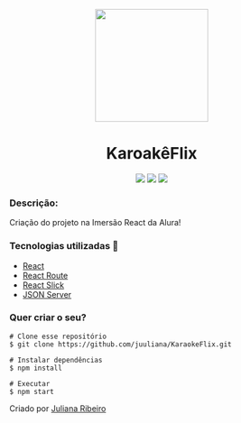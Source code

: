 <p align='center'><img width='200' src="./src/assets/img/karoakêflix.png"/></p>

<h1 align='center'>KaroakêFlix</h1>

<p align='center'>
    <img src="https://img.shields.io/github/repo-size/rafaasimi/ImersaoReact">
    <img src="https://img.shields.io/github/last-commit/rafaasimi/ImersaoReact">
    <img src="https://img.shields.io/github/license/rafaasimi/ImersaoReact">
</p>

<h3>Descrição:</h3>
<p>Criação do projeto na Imersão React da Alura!<p>


<h3>Tecnologias utilizadas 🚀</h3>
<ul>
    <li><a href="https://reactjs.org/" target="_blank">React</a></li>
    <li><a href="https://reactrouter.com/" target="_blank">React Route</a></li>
    <li><a href="https://react-slick.neostack.com/" target="_blank">React Slick</a></li>
    <li><a href="https://github.com/typicode/json-server" target="_blank">JSON Server</a></li>
</ul>

<h3>Quer criar o seu?</h3>

    # Clone esse repositório
    $ git clone https://github.com/juuliana/KaraokeFlix.git
    
    # Instalar dependências
    $ npm install
    
    # Executar
    $ npm start

<p>Criado por <a href='https://www.linkedin.com/in/juliana-dos-santos-ribeiro-b721b6197/' target='blank'>Juliana Ribeiro</a></p>